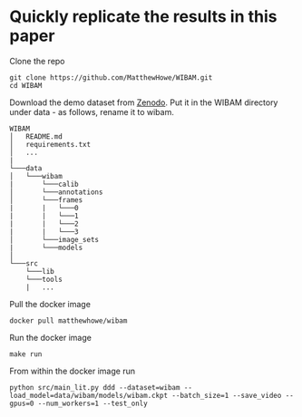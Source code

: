 # Quickly replicate the results in this paper

Clone the repo
```
git clone https://github.com/MatthewHowe/WIBAM.git
cd WIBAM
```

Download the demo dataset from [Zenodo](https://zenodo.org/record/5609988#.YXsWkjpBWxs).
Put it in the WIBAM directory under data - as follows, rename it to wibam.
```
WIBAM
│   README.md
│   requirements.txt    
│   ...
|
└───data
│   └───wibam
|       └───calib
│       └───annotations
│       └───frames
|       |   └───0
|       |   └───1
|       |   └───2
|       |   └───3
│       └───image_sets
|       └───models
│   
└───src
    └───lib
    └───tools
    |   ...
```

Pull the docker image
```
docker pull matthewhowe/wibam
```

Run the docker image
```
make run
```

From within the docker image run
```
python src/main_lit.py ddd --dataset=wibam --load_model=data/wibam/models/wibam.ckpt --batch_size=1 --save_video --gpus=0 --num_workers=1 --test_only
```
